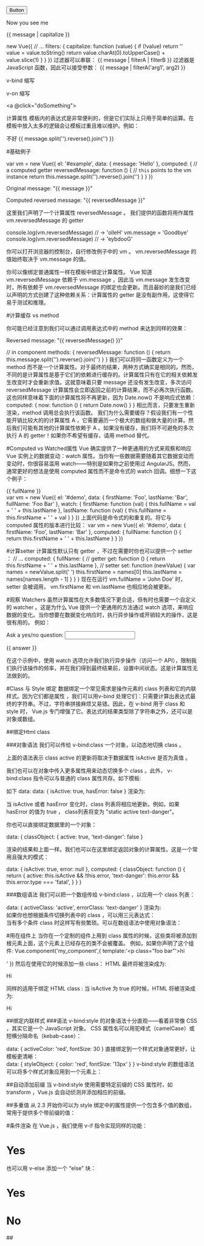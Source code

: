 
<script>
    //每个 Vue 实例都会代理其 data 对象里所有的属性：
    var data = { a: 1 }
    var vm = new Vue({
        // 选项
          el: '#example',
          data: data
    })
    vm.a === data.a // -> true

    // 设置属性也会影响到原始数据
    vm.a = 2
    data.a // -> 2
    // ... 反之亦然
    data.a = 3
    vm.a // -> 3
    //注意只有这些被代理的属性是响应的。
    //如果在实例创建之后添加新的属性到实例上，
    //它不会触发视图更新。我们将在后面详细讨论响应系统。
    //除了 data 属性， Vue 实例暴露了一些有用的实例属性与方法。
    //这些属性与方法都有前缀 $，以便与代理的 data 属性区分。例如：
    vm.$data === data // -> true
    vm.$el === document.getElementById('example') // -> true
    // $watch 是一个实例方法
    vm.$watch('a', function (newVal, oldVal) {
    // 这个回调将在 `vm.a`  改变后调用

    })

    //!!!每个 Vue 实例在被创建之前都要经过一系列的初始化过程。例如，
    //实例需要配置数据观测(data observer)、编译模版、挂载实例到 DOM 
    //，然后在数据变化时更新 DOM 
    
    //在这个过程中，实例也会调用一些 生命周期钩子 ，这就给我们提供了执行自定义逻辑的机会

    //created 这个钩子在实例被创建之后被调用
    var vm = new Vue({
        data: {
            a: 1
        },
        created: function () {
            // `this` 指向 vm 实例
            console.log('a is: ' + this.a)
        }
        /**
         * mounted、 updated 、destroyed 。钩子的 this 指向调用它的 Vue 实例
         * */
    })
    // -> "a is: 1"

    var MyComponent=Vue.extends({
        //扩展选项
    });

    // 所有的 `MyComponent` 实例都将以预定义的扩展选项被创建
    var myComponentInstance = new MyComponent();


</script>


<button v-bind:disabled="someDynamicCondition">Button</button>
<div v-bind:id="'list-' + id"></div>
<!--
    指令（Directives）是带有 v- 前缀的特殊属性。
    指令属性的值预期是单一 JavaScript 表达式（除了 v-for，之后再讨论）。
    指令的职责就是当其表达式的值改变时相应地将某些行为应用到 DOM 上
-->
<p v-if="seen">Now you see me</p>
<!--
    一些指令能接受一个“参数”，在指令后以冒号指明。例如， v-bind 指令被用来响应地更新 HTML 属性：
   

-->
<a v-bind:href="url"> 在这里 href 是参数，告知 v-bind 指令将该元素的 href 属性与表达式 url 的值绑定。</a>
<!--另一个例子是 v-on 指令，它用于监听 DOM 事件：-->
<a v-on:click="doSomething">
 <!--   修饰符（Modifiers）是以半角句号 . 指明的特殊后缀，
 用于指出一个指令应该以特殊方式绑定。
 例如，.prevent 修饰符告诉 v-on 指令对于触发的事件调用 event.preventDefault()：
-->
<form v-on:submit.prevent="onSubmit"></form>

 <!--  
Vue.js 允许你自定义过滤器，可被用作一些常见的文本格式化。过滤器可以用在两个地方：mustache 插值和 v-bind 表达式。过滤器应该被添加在 JavaScript 表达式的尾部，由“管道”符指示：
-->
<!-- in mustaches -->
{{ message | capitalize }}
<!-- in v-bind -->
<div v-bind:id="rawId | formatId"></div>
new Vue({
  // ...
  filters: {
    capitalize: function (value) {
      if (!value) return ''
      value = value.toString()
      return value.charAt(0).toUpperCase() + value.slice(1)
    }
  }
})
过滤器可以串联：
{{ message | filterA | filterB }}
过滤器是 JavaScript 函数，因此可以接受参数：
{{ message | filterA('arg1', arg2) }}




v-bind 缩写

<!-- 完整语法 -->
<a v-bind:href="url"></a>
<!-- 缩写 -->
<a :href="url"></a>

v-on 缩写

<!-- 完整语法 -->
<a v-on:click="doSomething"></a>
<!-- 缩写 -->
<a @click="doSomething"></a>

计算属性
模板内的表达式是非常便利的，但是它们实际上只用于简单的运算。在模板中放入太多的逻辑会让模板过重且难以维护。例如：
<div id="example">  不好
  {{ message.split('').reverse().join('') }}
</div>

#基础例子

var vm = new Vue({
  el: '#example',
  data: {
    message: 'Hello'
  },
  computed: {
    // a computed getter
    reversedMessage: function () {
      // `this` points to the vm instance
      return this.message.split('').reverse().join('')
    }
  }
})
<div id="example">
  <p>Original message: "{{ message }}"</p>
  <p>Computed reversed message: "{{ reversedMessage }}"</p>
</div>
这里我们声明了一个计算属性 reversedMessage 。
我们提供的函数将用作属性 vm.reversedMessage 的 getter 

console.log(vm.reversedMessage) // -> 'olleH'
vm.message = 'Goodbye'
console.log(vm.reversedMessage) // -> 'eybdooG'

你可以打开浏览器的控制台，自行修改例子中的 vm 。 vm.reversedMessage 的值始终取决于 vm.message 的值。

你可以像绑定普通属性一样在模板中绑定计算属性。 Vue 知道 vm.reversedMessage 依赖于 vm.message ，因此当 vm.message 发生改变时，所有依赖于 vm.reversedMessage 的绑定也会更新。而且最妙的是我们已经以声明的方式创建了这种依赖关系：计算属性的 getter 是没有副作用，这使得它易于测试和推理。

#计算缓存 vs method

你可能已经注意到我们可以通过调用表达式中的 method 来达到同样的效果：
<p>Reversed message: "{{ reversedMessage() }}"</p>
// in component
methods: {
  reversedMessage: function () {
    return this.message.split('').reverse().join('')
  }
}
我们可以将同一函数定义为一个 method 而不是一个计算属性。对于最终的结果，两种方式确实是相同的。然而，不同的是计算属性是基于它们的依赖进行缓存的。计算属性只有在它的相关依赖发生改变时才会重新求值。这就意味着只要 message 还没有发生改变，多次访问 reversedMessage 计算属性会立即返回之前的计算结果，而不必再次执行函数。
这也同样意味着下面的计算属性将不再更新，因为 Date.now() 不是响应式依赖：
computed: {
  now: function () {
    return Date.now()
  }
}
相比而言，只要发生重新渲染，method 调用总会执行该函数。
我们为什么需要缓存？假设我们有一个性能开销比较大的的计算属性 A ，它需要遍历一个极大的数组和做大量的计算。然后我们可能有其他的计算属性依赖于 A 。如果没有缓存，我们将不可避免的多次执行 A 的 getter！如果你不希望有缓存，请用 method 替代。

#Computed vs Watched属性
Vue 确实提供了一种更通用的方式来观察和响应 Vue 实例上的数据变动：watch 属性。当你有一些数据需要随着其它数据变动而变动时，你很容易滥用 watch——特别是如果你之前使用过 AngularJS。然而，通常更好的想法是使用 computed 属性而不是命令式的 watch 回调。细想一下这个例子：

<div id="demo">{{ fullName }}</div>
var vm = new Vue({
  el: '#demo',
  data: {
    firstName: 'Foo',
    lastName: 'Bar',
    fullName: 'Foo Bar'
  },
  watch: {
    firstName: function (val) {
      this.fullName = val + ' ' + this.lastName
    },
    lastName: function (val) {
      this.fullName = this.firstName + ' ' + val
    }
  }
})
上面代码是命令式的和重复的。将它与 computed 属性的版本进行比较：
var vm = new Vue({
  el: '#demo',
  data: {
    firstName: 'Foo',
    lastName: 'Bar'
  },
  computed: {
    fullName: function () {
      return this.firstName + ' ' + this.lastName
    }
  }
})

#计算setter
计算属性默认只有 getter ，不过在需要时你也可以提供一个 setter ：
// ...
computed: {
  fullName: {
    // getter
    get: function () {
      return this.firstName + ' ' + this.lastName
    },
    // setter
    set: function (newValue) {
      var names = newValue.split(' ')
      this.firstName = names[0]
      this.lastName = names[names.length - 1]
    }
  }
}
现在在运行 vm.fullName = 'John Doe' 时， setter 会被调用， vm.firstName 和 vm.lastName 也相应地会被更新。

#观察 Watchers
虽然计算属性在大多数情况下更合适，但有时也需要一个自定义的 watcher 。这是为什么 Vue 提供一个更通用的方法通过 watch 选项，来响应数据的变化。当你想要在数据变化响应时，执行异步操作或开销较大的操作，这是很有用的。
例如：
<div id="watch-example">
  <p>
    Ask a yes/no question:
    <input v-model="question">
  </p>
  <p>{{ answer }}</p>
</div>
<!-- Since there is already a rich ecosystem of ajax libraries    -->
<!-- and collections of general-purpose utility methods, Vue core -->
<!-- is able to remain small by not reinventing them. This also   -->
<!-- gives you the freedom to just use what you're familiar with. -->
<script src="https://unpkg.com/axios@0.12.0/dist/axios.min.js"></script>
<script src="https://unpkg.com/lodash@4.13.1/lodash.min.js"></script>
<script>
var watchExampleVM = new Vue({
  el: '#watch-example',
  data: {
    question: '',
    answer: 'I cannot give you an answer until you ask a question!'
  },
  watch: {
    // 如果 question 发生改变，这个函数就会运行
    question: function (newQuestion) {
      this.answer = 'Waiting for you to stop typing...'
      this.getAnswer()
    }
  },
  methods: {
    // _.debounce 是一个通过 lodash 限制操作频率的函数。
    // 在这个例子中，我们希望限制访问yesno.wtf/api的频率
    // ajax请求直到用户输入完毕才会发出
    // 学习更多关于 _.debounce function (and its cousin
    // _.throttle), 参考: https://lodash.com/docs#debounce
    getAnswer: _.debounce(
      function () {
        var vm = this
        if (this.question.indexOf('?') === -1) {
          vm.answer = 'Questions usually contain a question mark. ;-)'
          return
        }
        vm.answer = 'Thinking...'
        axios.get('https://yesno.wtf/api')
          .then(function (response) {
            vm.answer = _.capitalize(response.data.answer)
          })
          .catch(function (error) {
            vm.answer = 'Error! Could not reach the API. ' + error
          })
      },
      // 这是我们为用户停止输入等待的毫秒数
      500
    )
  }
})
</script>
在这个示例中，使用 watch 选项允许我们执行异步操作（访问一个 API），限制我们执行该操作的频率，并在我们得到最终结果前，设置中间状态。这是计算属性无法做到的。


#Class 与 Style 绑定
数据绑定一个常见需求是操作元素的 class 列表和它的内联样式。因为它们都是属性 ，我们可以用v-bind 处理它们：只需要计算出表达式最终的字符串。不过，字符串拼接麻烦又易错。因此，在 v-bind 用于 class 和 style 时， Vue.js 专门增强了它。表达式的结果类型除了字符串之外，还可以是对象或数组。

##绑定Html class 

###对象语法
我们可以传给 v-bind:class 一个对象，以动态地切换 class 。
<div v-bind:class="{ active: isActive }"></div>
上面的语法表示 class active 的更新将取决于数据属性 isActive 是否为真值 。

我们也可以在对象中传入更多属性用来动态切换多个 class 。此外， v-bind:class 指令可以与普通的 class 属性共存。如下模板:
<div class="static"
     v-bind:class="{ active: isActive, 'text-danger': hasError }">
</div>
如下 data:
data: {
  isActive: true,
  hasError: false
}
渲染为:

当 isActive 或者 hasError 变化时，class 列表将相应地更新。例如，如果 hasError 的值为 true ， class列表将变为 "static active text-danger"。

你也可以直接绑定数据里的一个对象：
<div v-bind:class="classObject"></div>
data: {
  classObject: {
    active: true,
    'text-danger': false
  }

渲染的结果和上面一样。我们也可以在这里绑定返回对象的计算属性。这是一个常用且强大的模式：
<div v-bind:class="classObject"></div>
data: {
  isActive: true,
  error: null
},
computed: {
  classObject: function () {
    return {
      active: this.isActive && !this.error,
      'text-danger': this.error && this.error.type === 'fatal',
    }
  }
}

###数组语法
我们可以把一个数组传给 v-bind:class ，以应用一个 class 列表：
<div v-bind:class="[activeClass, errorClass]">
data: {
  activeClass: 'active',
  errorClass: 'text-danger'
}
渲染为:
<div class="active text-danger"></div>
如果你也想根据条件切换列表中的 class ，可以用三元表达式：
<div v-bind:class="[isActive ? activeClass : '', errorClass]">
当有多个条件 class 时这样写有些繁琐。可以在数组语法中使用对象语法：
<div v-bind:class="[{ active: isActive }, errorClass]">

#用在组件上
当你在一个定制的组件上用到 class 属性的时候，这些类将被添加到根元素上面，这个元素上已经存在的类不会被覆盖。
例如，如果你声明了这个组件:
Vue.component('my_component',{
  template:'<p class="foo bar"'>hi</p>'
})
然后在使用它的时候添加一些 class：
<my-component class="baz boo"></my-component>
HTML 最终将被渲染成为:
<p class="foo bar baz boo">Hi</p>
同样的适用于绑定 HTML class :
<my-component v-bind:class="{ active: isActive }"></my-component>
当 isActive 为 true 的时候，HTML 将被渲染成为:
<p class="foo bar active">Hi</p>

##绑定内联样式
###语法
v-bind:style 的对象语法十分直观——看着非常像 CSS ，其实它是一个 JavaScript 对象。 CSS 属性名可以用驼峰式（camelCase）或短横分隔命名（kebab-case）：

<div v-bind:style="{ color: activeColor, fontSize: fontSize + 'px' }"></div>
data: {
  activeColor: 'red',
  fontSize: 30
}
直接绑定到一个样式对象通常更好，让模板更清晰：
<div v-bind:style="styleObject"></div>
data: {
  styleObject: {
    color: 'red',
    fontSize: '13px'
  }
}
v-bind:style 的数组语法可以将多个样式对象应用到一个元素上：
<div v-bind:style="[baseStyles, overridingStyles]">

##自动添加前缀
当 v-bind:style 使用需要特定前缀的 CSS 属性时，如 transform ，Vue.js 会自动侦测并添加相应的前缀。

##多重值
从 2.3 开始你可以为 style 绑定中的属性提供一个包含多个值的数组，常用于提供多个带前缀的值：
<div :style="{ display: ["-webkit-box", "-ms-flexbox", "flex"] }">

#条件渲染
在 Vue.js ，我们使用 v-if 指令实现同样的功能：
<h1 v-if="ok">Yes</h1>
也可以用 v-else 添加一个 “else” 块：
<h1 v-if="ok">Yes</h1>
<h1 v-else>No</h1>

##<template> 中 v-if 条件组

因为 v-if 是一个指令，需要将它添加到一个元素上。但是如果我们想切换多个元素呢？此时我们可以把一个 <template> 元素当做包装元素，并在上面使用 v-if。最终的渲染结果不会包含 <template> 元素。

<template v-if="ok">
  <h1>Title</h1>
  <p>Paragraph 1</p>
  <p>Paragraph 2</p>
</template>
v-else

你可以使用 v-else 指令来表示 v-if 的“else 块”：
<div v-if="Math.random() > 0.5">
  Now you see me
</div>
<div v-else>
  Now you don't
</div>
v-else 元素必须紧跟在 v-if 或者 v-else-if 元素的后面——否则它将不会被识别。
v-else-if，顾名思义，充当 v-if 的“else-if 块”。可以链式地使用多次：
<div v-if="type === 'A'">
  A
</div>
<div v-else-if="type === 'B'">
  B
</div>
<div v-else-if="type === 'C'">
  C
</div>
<div v-else>
  Not A/B/C
</div>

##用 key 管理可复用的元素
Vue 会尽可能高效地渲染元素，通常会复用已有元素而不是从头开始渲染。这么做，除了使 Vue 变得非常快之外，还有一些有用的好处。例如，如果你允许用户在不同的登录方式之间切换:
<template v-if="loginType === 'username'">
  <label>Username</label>
  <input placeholder="Enter your username">
</template>
<template v-else>
  <label>Email</label>
  <input placeholder="Enter your email address">
</template>
那么在上面的代码中切换 loginType 将不会清除用户已经输入的内容。因为两个模版使用了相同的元素，<input> 不会被替换掉——仅仅是替换了它的的 placeholder。

这样也不总是符合实际需求，所以 Vue 为你提供了一种方式来声明“这两个元素是完全独立的——不要复用它们”。只需添加一个具有唯一值的 key 属性即可：
<template v-if="loginType === 'username'">
  <label>Username</label>
  <input placeholder="Enter your username" key="username-input">
</template>
<template v-else>
  <label>Email</label>
  <input placeholder="Enter your email address" key="email-input">
</template>
现在，每次切换时，输入框都将被重新渲染。!
注意, <label> 元素仍然会被高效地复用，因为它们没有添加 key 属性。

##v-show
另一个用于根据条件展示元素的选项是 v-show 指令。用法大致一样：
<h1 v-show="ok">Hello!</h1>
不同的是带有 v-show 的元素始终会被渲染并保留在 DOM 中。v-show 是简单地切换元素的 CSS 属性 display 。
注意， v-show 不支持 <template> 语法，也不支持 v-else。

##v-if vs v-show

v-if 是“真正的”条件渲染，因为它会确保在切换过程中条件块内的事件监听器和子组件适当地被销毁和重建。
v-if 也是惰性的：如果在初始渲染时条件为假，则什么也不做——直到条件第一次变为真时，才会开始渲染条件块。
相比之下， v-show 就简单得多——不管初始条件是什么，元素总是会被渲染，并且只是简单地基于 CSS 进行切换。
一般来说， v-if 有更高的切换开销，而 v-show 有更高的初始渲染开销。因此，如果需要非常频繁地切换，则使用 v-show 较好；如果在运行时条件不太可能改变，则使用 v-if 较好。

#列表渲染

v-for

我们用 v-for 指令根据一组数组的选项列表进行渲染。 v-for 指令需要以 item in items 形式的特殊语法， items 是源数据数组并且 item 是数组元素迭代的别名。
<ul id="example-1">
  <li v-for="item in items">
    {{ item.message }}
  </li>
</ul>
var example1 = new Vue({
  el: '#example-1',
  data: {
    items: [
      {message: 'Foo' },
      {message: 'Bar' }
    ]
  }
})
在 v-for 块中，我们拥有对父作用域属性的完全访问权限。 v-for 还支持一个可选的第二个参数为当前项的索引。
<ul id="example-2">
  <li v-for="(item, index) in items">
    {{ parentMessage }} - {{ index }} - {{ item.message }}
  </li>
</ul>
var example2 = new Vue({
  el: '#example-2',
  data: {
    parentMessage: 'Parent',
    items: [
      { message: 'Foo' },
      { message: 'Bar' }
    ]
  }
})
如同 v-if 模板，你也可以用带有 v-for 的 <template> 标签来渲染多个元素块。例如：
<ul>
  <template v-for="item in items">
    <li>{{ item.msg }}</li>
    <li class="divider"></li>
  </template>
</ul>

##对象迭代 v-for
你也可以用 v-for 通过一个对象的属性来迭代。
<ul id="repeat-object" class="demo">
  <li v-for="value in object">
    {{ value }}
  </li>
</ul>
new Vue({
  el: '#repeat-object',
  data: {
    object: {
      FirstName: 'John',
      LastName: 'Doe',
      Age: 30
    }
  }
})
结果：John
    Doe
    30
你也可以提供第二个的参数为键名：
<div v-for="(value, key) in object">
  {{ key }} : {{ value }}
</div>
在遍历对象时，是按 Object.keys() 的结果遍历，但是不能保证它的结果在不同的 JavaScript 引擎下是一致的

<div id="example-2">
  <simple-counter></simple-counter>
  <simple-counter></simple-counter>
  <simple-counter></simple-counter>
</div>
var data = { counter: 0 }
Vue.component('simple-counter', {
  template: '<button v-on:click="counter += 1">{{ counter }}</button>',
  // 技术上 data 的确是一个函数了，因此 Vue 不会警告，
  // 但是我们返回给每个组件的实例的却引用了同一个data对象
  data: function () {
    return data
  }
})
new Vue({
  el: '#example-2'
})
由于这三个组件共享了同一个 data ， 因此增加一个 counter 会影响所有组件！这不对。我们可以通过为每个组件返回全新的 data 对象来解决这个问题：
data: function () {
  return {
    counter: 0
  }
}

##使用 Prop 传递数据
组件实例的作用域是孤立的。这意味着不能(也不应该)在子组件的模板内直接引用父组件的数据。要让子组件使用父组件的数据，我们需要通过子组件的props选项。
子组件要显式地用 props 选项声明它期待获得的数据：
Vue.component('child', {
  // 声明 props
  props: ['message'],
  // 就像 data 一样，prop 可以用在模板内
  // 同样也可以在 vm 实例中像 “this.message” 这样使用
  template: '<span>{{ message }}</span>'
})
然后我们可以这样向它传入一个普通字符串：
<child message="hello!"></child>

HTML 特性是不区分大小写的。所以，当使用的不是字符串模版，camelCased (驼峰式) 命名的 prop 需要转换为相对应的 kebab-case (短横线隔开式) 命名：
Vue.component('child', {
  // camelCase in JavaScript
  props: ['myMessage'],
  template: '<span>{{ myMessage }}</span>'
})
<!-- kebab-case in HTML -->
<child my-message="hello!"></child>

#单向数据流
prop 是单向绑定的：当父组件的属性变化时，将传导给子组件，但是不会反过来。这是为了防止子组件无意修改了父组件的状态——这会让应用的数据流难以理解。
另外，每次父组件更新时，子组件的所有 prop 都会更新为最新值。这意味着你不应该在子组件内部改变 prop 。如果你这么做了，Vue 会在控制台给出警告。
为什么我们会有修改prop中数据的冲动呢？通常是这两种原因：
prop 作为初始值传入后，子组件想把它当作局部数据来用；
prop 作为初始值传入，由子组件处理成其它数据输出。
对这两种原因，正确的应对方式是：
定义一个局部变量，并用 prop 的值初始化它：
props: ['initialCounter'],
data: function () {
  return { counter: this.initialCounter }
}
定义一个计算属性，处理 prop 的值并返回。
props: ['size'],
computed: {
  normalizedSize: function () {
    return this.size.trim().toLowerCase()
  }
}
注意在 JavaScript 中对象和数组是引用类型，指向同一个内存空间，如果 prop 是一个对象或数组，在子组件内部改变它会影响父组件的状态。

TODO 没看明白  啥意思？！！
我们知道，父组件是使用 props 传递数据给子组件，但如果子组件要把数据传递回去，应该怎样做？那就是自定义事件！
使用 v-on 绑定自定义事件

每个 Vue 实例都实现了事件接口(Events interface)，即：
使用 $on(eventName) 监听事件
使用 $emit(eventName) 触发事件
Vue的事件系统分离自浏览器的EventTarget API。尽管它们的运行类似，但是$on 和 $emit 不是addEventListener 和 dispatchEvent 的别名。

另外，父组件可以在使用子组件的地方直接用 v-on 来监听子组件触发的事件。
不能用$on侦听子组件抛出的事件，而必须在模板里直接用v-on绑定，就像以下的例子：

下面是一个例子：
<div id="counter-event-example">
  <p>{{ total }}</p>
  <button-counter v-on:increment="incrementTotal"></button-counter>
  <button-counter v-on:increment="incrementTotal"></button-counter>
</div>
Vue.component('button-counter', {
  template: '<button v-on:click="increment">{{ counter }}</button>',
  data: function () {
    return {
      counter: 0
    }
  },
  methods: {
    increment: function () {
      this.counter += 1
      this.$emit('increment')
    }
  },
})
new Vue({
  el: '#counter-event-example',
  data: {
    total: 0
  },
  methods: {
    incrementTotal: function () {
      this.total += 1
    }
  }
})

###给组件绑定原生事件

有时候，你可能想在某个组件的根元素上监听一个原生事件。可以使用 .native 修饰 v-on 。例如：
<my-component v-on:click.native="doTheThing"></my-component>

